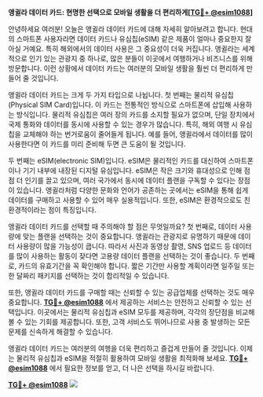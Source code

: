 **앵귈라 데이터 카드: 현명한 선택으로 모바일 생활을 더 편리하게[[TG💪+ @esim1088](https://t.me/s/esim1088)]**

안녕하세요 여러분! 오늘은 앵귈라 데이터 카드에 대해 자세히 알아보려고 합니다. 현대의 스마트폰 사용자라면 데이터 카드나 유심칩(eSIM) 같은 제품이 얼마나 중요한지 잘 아실 거예요. 특히 해외에서의 데이터 사용은 그 중요성이 더욱 커집니다. 앵귈라는 세계적으로 인기 있는 관광지 중 하나로, 많은 분들이 이곳에서 여행하거나 비즈니스를 위해 방문합니다. 이런 상황에서 데이터 카드는 여러분의 모바일 생활을 훨씬 더 편리하게 만들어 줄 것입니다.

앵귈라 데이터 카드는 크게 두 가지 타입으로 나뉩니다. 첫 번째는 물리적 유심칩(Physical SIM Card)입니다. 이 카드는 전통적인 방식으로 스마트폰에 삽입해 사용하는 방식입니다. 물리적 유심칩은 여러 장의 카드를 소지할 필요가 없으며, 단일 장치에서 국제 통화와 데이터를 동시에 사용할 수 있는 경우가 많습니다. 특히, 해외 여행 시 유심칩을 교체해야 하는 번거로움이 줄어들게 됩니다. 예를 들어, 앵귈라에서 데이터를 많이 사용한다면 이 카드를 미리 준비해 두면 큰 도움이 될 것입니다.

두 번째는 eSIM(electronic SIM)입니다. eSIM은 물리적인 카드를 대신하여 스마트폰이나 기기 내부에 내장된 디지털 유심입니다. eSIM은 작은 크기와 휴대성으로 인해 점점 더 인기를 끌고 있으며, 여러 국가에서 동시에 데이터 플랜을 구독할 수 있다는 장점이 있습니다. 앵귈라처럼 다양한 문화와 언어가 공존하는 곳에서는 eSIM을 통해 쉽게 데이터를 구매하고 사용할 수 있어 매우 실용적입니다. 또한, eSIM은 환경적으로도 친환경적이라는 점이 특징입니다. 

앵귈라 데이터 카드를 선택할 때 주의해야 할 점은 무엇일까요? 첫 번째로, 데이터 사용량에 맞는 플랜을 선택하는 것이 중요합니다. 앵귈라는 관광지로 유명하기 때문에 데이터 사용량이 많을 가능성이 큽니다. 따라서 사진과 동영상 촬영, SNS 업로드 등 데이터를 많이 사용하는 활동이 잦다면 고용량 데이터 플랜을 선택하는 것이 좋습니다. 두 번째로, 카드의 유효기간을 꼭 확인해야 합니다. 짧은 기간만 사용할 계획이라면 일주일 또는 한 달짜리 패키지를 선택하는 것이 합리적일 수 있습니다.

또한, 앵귈라 데이터 카드를 구매할 때는 신뢰할 수 있는 공급업체를 선택하는 것도 매우 중요합니다. **[TG💪+ @esim1088](https://t.me/s/esim1088)** 에서 제공하는 서비스는 안전하고 신뢰할 수 있는 선택입니다. 이곳에서는 물리적 유심칩과 eSIM 모두를 제공하며, 각각의 장단점을 비교해 볼 수 있는 기회를 제공합니다. 또한, 고객 서비스도 뛰어나므로 사용 중 발생하는 모든 문제를 신속하게 해결할 수 있습니다.

앵귈라 데이터 카드는 여러분의 여행을 더욱 편리하고 즐겁게 만들어 줄 것입니다. 이제는 물리적 유심칩과 eSIM을 적절히 활용하여 모바일 생활을 최적화해 보세요. **[TG💪+ @esim1088](https://t.me/s/esim1088)** 에서 필요한 정보를 얻고, 더 나은 선택을 하시길 바랍니다. 

**[TG💪+ @esim1088](https://t.me/s/esim1088) ![](https://i.postimg.cc/Y0z9fWf4/image.png)**